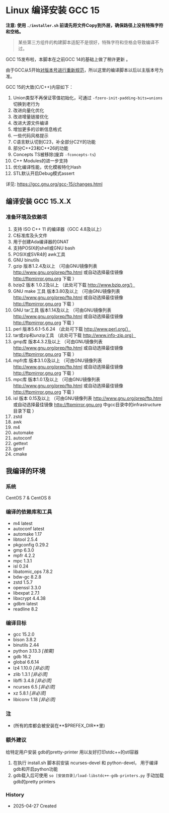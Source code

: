 # Linux 编译安装 GCC 15

**注意: 使用 `./installer.sh` 前请先将文件Copy到外层，确保路径上没有特殊字符和空格。**
> 某些第三方组件的构建脚本适配不是很好，特殊字符和空格会导致编译不过。

GCC 15发布啦，本脚本在之前GCC 14的基础上做了稍许更新 。

由于GCC从5开始[对版本号进行重新规范](https://gcc.gnu.org/develop.html#num_scheme)，所以这里的编译脚本以后以主版本号为准。

GCC 15的大致(C/C++)内容如下：

1. Union类型不再保证零值初始化，可通过 `-fzero-init-padding-bits=unions` 切换到老行为
2. 改进向量化优化
3. 改进增量链接优化
4. 改进大源文件编译
5. 增加更多的诊断信息格式
6. 一些代码风格提示
7. C语言默认切到C23，补全部分C2Y的功能
8. 部分C++23和C++26的功能
9. Concepts TS被移除(废弃 `-fconcepts-ts`)
10. C++ Modules的进一步支持
11. 优化编译性能，优化模板特化Hash
12. STL默认开启Debug模式assert


详见: https://gcc.gnu.org/gcc-15/changes.html

## 编译安装 GCC 15.X.X

### 准备环境及依赖项

1. 支持 ISO C++ 11 的编译器（GCC 4.8及以上）
2. C标准库及头文件
3. 用于创建Ada编译器的GNAT
4. 支持POSIX的shell或GNU bash
5. POSIX或SVR4的 awk工具
6. GNU binutils
7. gzip 版本1.2.4及以上     （可由GNU镜像列表 http://www.gnu.org/prep/ftp.html 或自动选择最佳镜像 http://ftpmirror.gnu.org 下载 ）
8. bzip2 版本 1.0.2及以上    （此处可下载 http://www.bzip.org/）
9. GNU make 工具 版本3.80及以上 （可由GNU镜像列表 http://www.gnu.org/prep/ftp.html 或自动选择最佳镜像 http://ftpmirror.gnu.org 下载 ）
10. GNU tar工具 版本1.14及以上   （可由GNU镜像列表 http://www.gnu.org/prep/ftp.html 或自动选择最佳镜像 http://ftpmirror.gnu.org 下载 ）
11. perl 版本5.6.1-5.6.24      （此处可下载 http://www.perl.org/）
12. tar或zip和unzip工具 （此处可下载 http://www.info-zip.org）
13. gmp库 版本4.3.2及以上 （可由GNU镜像列表 http://www.gnu.org/prep/ftp.html 或自动选择最佳镜像 http://ftpmirror.gnu.org 下载 ）
14. mpfr库 版本3.1.0及以上 （可由GNU镜像列表 http://www.gnu.org/prep/ftp.html 或自动选择最佳镜像 http://ftpmirror.gnu.org 下载 ）
15. mpc库 版本1.0.1及以上 （可由GNU镜像列表 http://www.gnu.org/prep/ftp.html 或自动选择最佳镜像 http://ftpmirror.gnu.org 下载 ）
16. isl 版本 0.15及以上 （可由GNU镜像列表 http://www.gnu.org/prep/ftp.html 或自动选择最佳镜像 http://ftpmirror.gnu.org 中gcc目录中的infrastructure目录下载 ）
17. zstd
18. awk
19. m4
20. automake
21. autoconf
22. gettext
23. gperf
24. cmake

## 我编译的环境

### 系统

CentOS 7 & CentOS 8

### 编译的依赖库和工具

+ m4 latest
+ autoconf latest
+ automake 1.17
+ libtool 2.5.4
+ pkgconfig 0.29.2
+ gmp 6.3.0
+ mpfr 4.2.2
+ mpc 1.3.1
+ isl 0.24
+ libatomic_ops 7.8.2
+ bdw-gc 8.2.8
+ zstd 1.5.7
+ openssl 3.3.0
+ libexpat 2.7.1
+ libxcrypt 4.4.38
+ gdbm latest
+ readline 8.2

### 编译目标

+ gcc 15.2.0
+ bison 3.8.2
+ binutils 2.44
+ python 3.13.3 *[按需]*
+ gdb 16.2
+ global 6.6.14
+ lz4 1.10.0 *[非必须]*
+ zlib 1.3.1 *[非必须]*
+ libffi 3.4.8 *[非必须]*
+ ncurses 6.5 *[非必须]*
+ xz 5.8.1 *[非必须]*
+ libiconv 1.18 *[非必须]*

### 注

+ (所有的库都会被安装在**$PREFEX_DIR**里)

### 额外建议

给特定用户安装 gdb的pretty-printer 用以友好打印stdc++的stl容器

1. 在执行 install.sh 脚本前安装 ncurses-devel 和 python-devel， 用于编译gdb和开启python功能
2. gdb载入后可使用 ```so [安装目录]/load-libstdc++-gdb-printers.py``` 手动加载gdb的pretty printers

### History

+ 2025-04-27    Created
